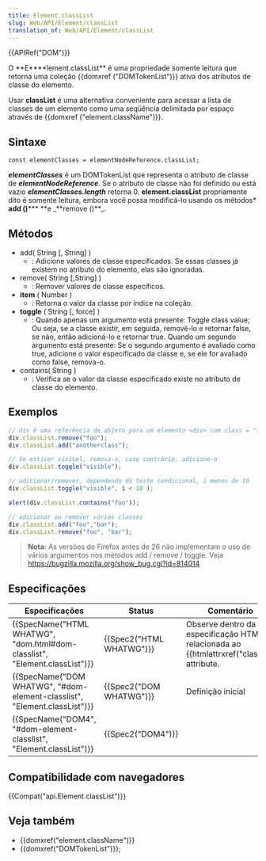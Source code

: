 ```yaml
---
title: Element.classList
slug: Web/API/Element/classList
translation_of: Web/API/Element/classList
---
```

{{APIRef("DOM")}}

O **E\*\***lement.classList\*\* é uma propriedade somente leitura que retorna uma coleção {{domxref ("DOMTokenList")}} ativa dos atributos de classe do elemento.

Usar **classList** é uma alternativa conveniente para acessar a lista de classes de um elemento como uma seqüência delimitada por espaço através de {{domxref ("element.className")}}.

## Sintaxe

```
const elementClasses = elementNodeReference.classList;
```

**_elementClasses_** é um DOMTokenList que representa o atributo de classe de **_elementNodeReference_**. Se o atributo de classe não foi definido ou está vazio **_elementClasses.length_** retorna 0. **element.classList** propriamente dito é somente leitura, embora você possa modificá-lo usando os métodos* **add ()***\*\* **e \_**remove ()\*\*\_.

## Métodos

- add( String \[, String] )
  - : Adicione valores de classe especificados. Se essas classes já existem no atributo do elemento, elas são ignoradas.
- remove( String \[,String] )
  - : Remover valores de classe específicos.
- **item** ( Number )
  - : Retorna o valor da classe por índice na coleção.
- **toggle** ( String \[, force] )
  - : Quando apenas um argumento está presente: Toggle class value; Ou seja, se a classe existir, em seguida, removê-lo e retornar false, se não, então adicioná-lo e retornar true.
    Quando um segundo argumento está presente: Se o segundo argumento é avaliado como true, adicione o valor especificado da classe e, se ele for avaliado como false, remova-o.
- contains( String )
  - : Verifica se o valor da classe especificado existe no atributo de classe do elemento.

## Exemplos

```js
// div é uma referência de objeto para um elemento <div> com class = "foo bar"
div.classList.remove("foo");
div.classList.add("anotherclass");

// Se estiver visível, remova-o, caso contrário, adicione-o
div.classList.toggle("visible");

// adicionar/remover, dependendo do teste condicional, i menos de 10
div.classList.toggle("visible", i < 10 );

alert(div.classList.contains("foo"));

// adicionar ou remover várias classes
div.classList.add("foo","bar");
div.classList.remove("foo", "bar");
```

> **Nota:** As versões do Firefox antes de 26 não implementam o uso de vários argumentos nos métodos add / remove / toggle. Veja <https://bugzilla.mozilla.org/show_bug.cgi?id=814014>

## Especificações

| Especificações                                                                                       | Status                           | Comentário                                                                                      |
| ---------------------------------------------------------------------------------------------------- | -------------------------------- | ----------------------------------------------------------------------------------------------- |
| {{SpecName("HTML WHATWG", "dom.html#dom-classlist", "Element.classList")}} | {{Spec2("HTML WHATWG")}} | Observe dentro da especificação HTML relacionada ao {{htmlattrxref("class")}} attribute. |
| {{SpecName("DOM WHATWG", "#dom-element-classlist", "Element.classList")}}     | {{Spec2("DOM WHATWG")}} | Definição inicial                                                                               |
| {{SpecName("DOM4", "#dom-element-classlist", "Element.classList")}}             | {{Spec2("DOM4")}}         |                                                                                                 |

## Compatibilidade com navegadores

{{Compat("api.Element.classList")}}

## Veja também

- {{domxref("element.className")}}
- {{domxref("DOMTokenList")}};
